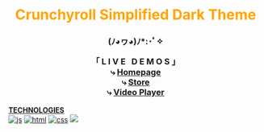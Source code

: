 <h1 align="center" style="color:orange;"><b>Crunchyroll Simplified Dark Theme</b></h1>


<h3 align="center">

(ﾉ◕ヮ◕)ﾉ*:･ﾟ✧  

**「 L I V E  &nbsp;  D E M O S 」**   
⤷ <a href="https://xerilius.github.io/crunchyroll-darkmode"> Homepage </a>  
⤷ <a href="https://xerilius.github.io/crunchyroll-darkmode/store.html"> Store </a>  
⤷ <a href="https://xerilius.github.io/crunchyroll-darkmode/shows.html"> Video Player</a>
</h3>


<b><ins>TECHNOLOGIES</ins></b> <br>
<a href="https://developer.mozilla.org/en-US/docs/Web/JavaScript">
  <img alt="js" src="https://icongr.am/devicon/javascript-original.svg?size=70"></a> 
<a href="https://developer.mozilla.org/en-US/docs/Web/Guide/HTML/HTML5">
  <img alt="html" src="https://icongr.am/devicon/html5-original.svg?size=70"></a>
<a href="https://developer.mozilla.org/en-US/docs/Web/CSS">
  <img alt="css" src="https://icongr.am/devicon/css3-original.svg?size=70"></a>
<img src="https://icongr.am/devicon/sass-original.svg?size=70">  
